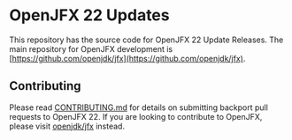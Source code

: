 # OpenJFX 22 Updates

This repository has the source code for OpenJFX 22 Update Releases. The main repository for OpenJFX development is [https://github.com/openjdk/jfx](https://github.com/openjdk/jfx).


## Contributing

Please read [CONTRIBUTING.md](CONTRIBUTING.md) for details on submitting backport pull requests to OpenJFX 22. If you are looking to contribute to OpenJFX, please visit [openjdk/jfx](https://github.com/openjdk/jfx) instead.
